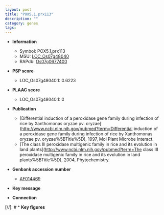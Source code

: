 ```yaml
---
layout: post
title: "POX5.1,prx113"
description: ""
category: genes
tags: 
---
```


* **Information**  
    + Symbol: POX5.1,prx113  
    + MSU: [LOC_Os07g48040](http://rice.plantbiology.msu.edu/cgi-bin/ORF_infopage.cgi?orf=LOC_Os07g48040)  
    + RAPdb: [Os07g0677400](http://rapdb.dna.affrc.go.jp/viewer/gbrowse_details/irgsp1?name=Os07g0677400)  

* **PSP score**  
    + LOC_Os07g48040.1: 0.6223 

* **PLAAC score**  
    + LOC_Os07g48040.1: 0 

* **Publication**  
    + [Differential induction of a peroxidase gene family during infection of rice by Xanthomonas oryzae pv. oryzae](http://www.ncbi.nlm.nih.gov/pubmed?term=Differential induction of a peroxidase gene family during infection of rice by Xanthomonas oryzae pv. oryzae%5BTitle%5D), 1997, Mol Plant Microbe Interact.
    + [The class III peroxidase multigenic family in rice and its evolution in land plants](http://www.ncbi.nlm.nih.gov/pubmed?term=The class III peroxidase multigenic family in rice and its evolution in land plants%5BTitle%5D), 2004, Phytochemistry.

* **Genbank accession number**  
    + [AF014469](http://www.ncbi.nlm.nih.gov/nuccore/AF014469)

* **Key message**  

* **Connection**  

[//]: # * **Key figures**  


